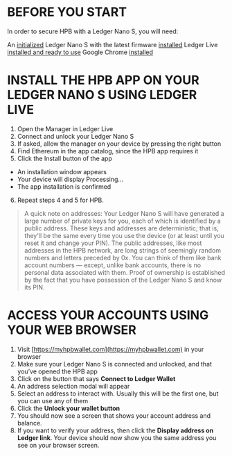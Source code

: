 # BEFORE YOU START
In order to secure HPB with a Ledger Nano S, you will need:

An [initialized](https://support.ledgerwallet.com/hc/en-us/articles/360000613793) Ledger Nano S with the latest firmware [installed](https://support.ledgerwallet.com/hc/en-us/articles/360002731113)
Ledger Live [installed and ready to use](https://support.ledgerwallet.com/hc/en-us/articles/360006395233)
Google Chrome [installed](https://www.google.com/chrome/)


# INSTALL THE HPB APP ON YOUR LEDGER NANO S USING LEDGER LIVE
1. Open the Manager in Ledger Live 
2. Connect and unlock your Ledger Nano S 
3. If asked, allow the manager on your device by pressing the right button
4. Find Ethereum in the app catalog, since the HPB app requires it 
5. Click the Install button of the app
* An installation window appears
* Your device will display Processing…
* The app installation is confirmed
6. Repeat steps 4 and 5 for HPB. 

> A quick note on addresses: Your Ledger Nano S will have generated a large number of private keys for you, each of which is identified by a public address. These keys and addresses are deterministic; that is, they'll be the same every time you use the device (or at least until you reset it and change your PIN). The public addresses, like most addresses in the HPB network, are long strings of seemingly random numbers and letters preceded by 0x. You can think of them like bank account numbers — except, unlike bank accounts, there is no personal data associated with them. Proof of ownership is established by the fact that you have possession of the Ledger Nano S and know its PIN.

# ACCESS YOUR ACCOUNTS USING YOUR WEB BROWSER
1. Visit [https://myhpbwallet.com](https://myhpbwallet.com) in your browser
2. Make sure your Ledger Nano S is connected and unlocked, and that you’ve opened the HPB app
3. Click on the button that says **Connect to Ledger Wallet**
4. An address selection modal will appear
5. Select an address to interact with. Usually this will be the first one, but you can use any of them
6. Click the **Unlock your wallet button**
7. You should now see a screen that shows your account address and balance.
8. If you want to verify your address, then click the **Display address on Ledger link**. Your device should now show you the same address you see on your browser screen.
